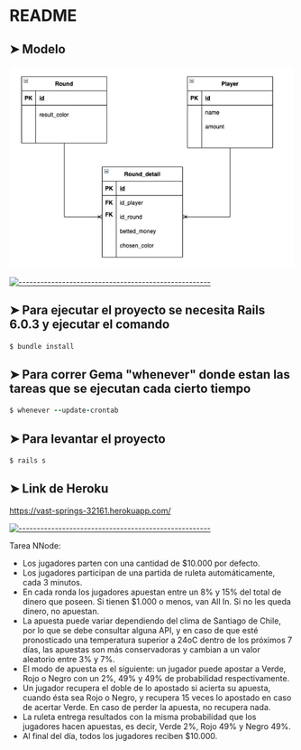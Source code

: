 # README
## ➤ Modelo

![Alt text](public/modelo.png?raw=true "Modelo")


[![-----------------------------------------------------](https://raw.githubusercontent.com/andreasbm/readme/master/assets/lines/colored.png)](#reglas)

## ➤ Para ejecutar el proyecto se necesita Rails 6.0.3 y ejecutar el comando

```ruby
$ bundle install
```
## ➤ Para correr Gema "whenever" donde estan las tareas que se ejecutan cada cierto tiempo

```ruby
$ whenever --update-crontab
```

## ➤ Para levantar el proyecto

```ruby
$ rails s 
```

## ➤ Link de Heroku

https://vast-springs-32161.herokuapp.com/

[![-----------------------------------------------------](https://raw.githubusercontent.com/andreasbm/readme/master/assets/lines/colored.png)](#reglas)


Tarea NNode:

* Los jugadores parten con una cantidad de $10.000 por defecto.
* Los jugadores participan de una partida de ruleta automáticamente, cada 3 minutos.
* En cada ronda los jugadores apuestan entre un 8% y 15% del total de dinero que poseen. Si
tienen $1.000 o menos, van All In. Si no les queda dinero, no apuestan.
* La apuesta puede variar dependiendo del clima de Santiago de Chile, por lo que se debe
consultar alguna API, y en caso de que esté pronosticado una temperatura superior a 24oC
dentro de los próximos 7 días, las apuestas son más conservadoras y cambian a un valor
aleatorio entre 3% y 7%.
* El modo de apuesta es el siguiente: un jugador puede apostar a Verde, Rojo o Negro con un
2%, 49% y 49% de probabilidad respectivamente.
* Un jugador recupera el doble de lo apostado si acierta su apuesta, cuando ésta sea Rojo o
Negro, y recupera 15 veces lo apostado en caso de acertar Verde. En caso de perder la
apuesta, no recupera nada.
* La ruleta entrega resultados con la misma probabilidad que los jugadores hacen apuestas, es
decir, Verde 2%, Rojo 49% y Negro 49%.
* Al final del día, todos los jugadores reciben $10.000.

